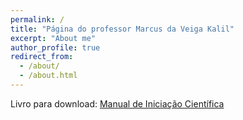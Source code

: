 ```yaml
---
permalink: /
title: "Página do professor Marcus da Veiga Kalil"
excerpt: "About me"
author_profile: true
redirect_from: 
  - /about/
  - /about.html
---
```


Livro para download: [Manual de Iniciação Científica](/files/manual_de_iniciacao_cientifica.pdf)
